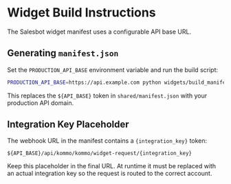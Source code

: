 # Widget Build Instructions

The Salesbot widget manifest uses a configurable API base URL.

## Generating `manifest.json`

Set the `PRODUCTION_API_BASE` environment variable and run the build script:

```bash
PRODUCTION_API_BASE=https://api.example.com python widgets/build_manifest.py
```

This replaces the `${API_BASE}` token in `shared/manifest.json` with your
production API domain.

## Integration Key Placeholder

The webhook URL in the manifest contains a `{integration_key}` token:

```
${API_BASE}/api/kommo/kommo/widget-request/{integration_key}
```

Keep this placeholder in the final URL. At runtime it must be replaced with
an actual integration key so the request is routed to the correct account.
